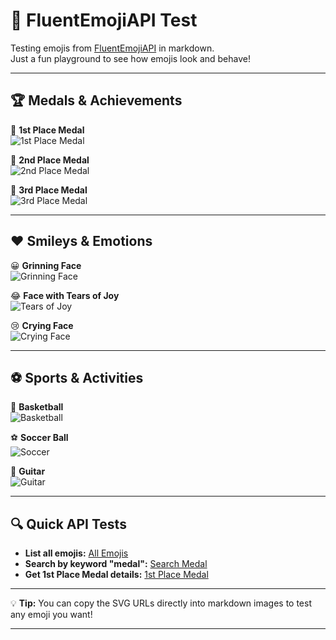 # 🎉 FluentEmojiAPI Test

Testing emojis from [FluentEmojiAPI](https://fluentemojiapi-production.up.railway.app/) in markdown.  
Just a fun playground to see how emojis look and behave!  

---

## 🏆 Medals & Achievements

🥇 **1st Place Medal**  
![1st Place Medal](https://fluentemojiapi-production.up.railway.app/svg/1st-place-medal-color.svg)

🥈 **2nd Place Medal**  
![2nd Place Medal](https://fluentemojiapi-production.up.railway.app/svg/2nd-place-medal-color.svg)

🥉 **3rd Place Medal**  
![3rd Place Medal](https://fluentemojiapi-production.up.railway.app/svg/3rd-place-medal-color.svg)

---

## ❤️ Smileys & Emotions

😀 **Grinning Face**  
![Grinning Face](https://fluentemojiapi-production.up.railway.app/svg/grinning-face-color.svg)

😂 **Face with Tears of Joy**  
![Tears of Joy](https://fluentemojiapi-production.up.railway.app/svg/face-with-tears-of-joy-color.svg)

😢 **Crying Face**  
![Crying Face](https://fluentemojiapi-production.up.railway.app/svg/crying-face-color.svg)

---

## ⚽ Sports & Activities

🏀 **Basketball**  
![Basketball](https://fluentemojiapi-production.up.railway.app/svg/basketball-color.svg)

⚽ **Soccer Ball**  
![Soccer](https://fluentemojiapi-production.up.railway.app/svg/soccer-ball-color.svg)

🎸 **Guitar**  
![Guitar](https://fluentemojiapi-production.up.railway.app/svg/guitar-color.svg)

---

## 🔍 Quick API Tests

- **List all emojis:** [All Emojis](https://fluentemojiapi-production.up.railway.app/emojis)  
- **Search by keyword "medal":** [Search Medal](https://fluentemojiapi-production.up.railway.app/emojis/search?q=medal)  
- **Get 1st Place Medal details:** [1st Place Medal](https://fluentemojiapi-production.up.railway.app/emojis/1st-place-medal)  

---

💡 **Tip:** You can copy the SVG URLs directly into markdown images to test any emoji you want!  

---

